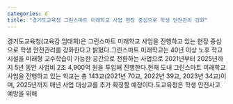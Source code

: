 ```yaml
---
categories: d
title: "경기도교육청 그린스마트 미래학교 사업 현장 중심으로 학생 안전관리 강화"
---
```

경기도교육청(교육감 임태희)은 그린스마트 미래학교 사업을 진행하고 있는 현장 중심으로 학생 안전관리를 강화한다고 밝혔다.그린스마트 미래학교는 40년 이상 노후 학교시설을 미래형 교수학습이 가능한 공간으로 전환하는 사업으로 2021년부터 2025년까지 5년 동안 사업비 2조 4,900억 원을 투입해 진행한다.현재 도내 그린스마트 미래학교 사업을 진행하고 있는 학교는 총 143교(2021년 70교, 2022년 39교, 2023년 34교)이며, 2025년까지 매년 사업 대상교를 추가 확정할 예정이다.도교육청은 학생 안전사고 예방을 위해